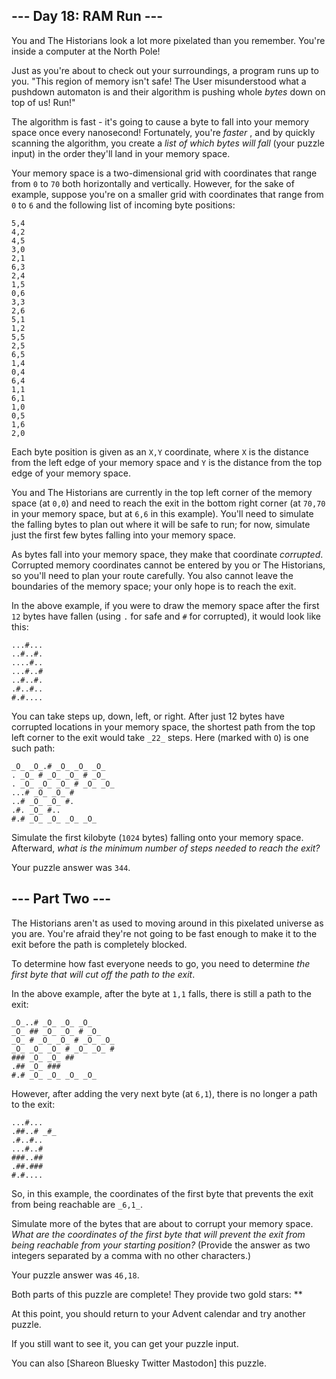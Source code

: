## \--- Day 18: RAM Run ---

You and The Historians look a lot more pixelated than you remember. You're
inside a computer at the North Pole!

Just as you're about to check out your surroundings, a program runs up to you.
"This region of memory isn't safe! The User misunderstood what a pushdown
automaton is and their algorithm is pushing whole _bytes_ down on top of us!
Run!"

The algorithm is fast - it's going to cause a byte to fall into your memory
space once every nanosecond! Fortunately, you're _faster_ , and by quickly
scanning the algorithm, you create a _list of which bytes will fall_ (your
puzzle input) in the order they'll land in your memory space.

Your memory space is a two-dimensional grid with coordinates that range from
`0` to `70` both horizontally and vertically. However, for the sake of
example, suppose you're on a smaller grid with coordinates that range from `0`
to `6` and the following list of incoming byte positions:

    
    
    5,4
    4,2
    4,5
    3,0
    2,1
    6,3
    2,4
    1,5
    0,6
    3,3
    2,6
    5,1
    1,2
    5,5
    2,5
    6,5
    1,4
    0,4
    6,4
    1,1
    6,1
    1,0
    0,5
    1,6
    2,0
    

Each byte position is given as an `X,Y` coordinate, where `X` is the distance
from the left edge of your memory space and `Y` is the distance from the top
edge of your memory space.

You and The Historians are currently in the top left corner of the memory
space (at `0,0`) and need to reach the exit in the bottom right corner (at
`70,70` in your memory space, but at `6,6` in this example). You'll need to
simulate the falling bytes to plan out where it will be safe to run; for now,
simulate just the first few bytes falling into your memory space.

As bytes fall into your memory space, they make that coordinate _corrupted_.
Corrupted memory coordinates cannot be entered by you or The Historians, so
you'll need to plan your route carefully. You also cannot leave the boundaries
of the memory space; your only hope is to reach the exit.

In the above example, if you were to draw the memory space after the first
`12` bytes have fallen (using `.` for safe and `#` for corrupted), it would
look like this:

    
    
    ...#...
    ..#..#.
    ....#..
    ...#..#
    ..#..#.
    .#..#..
    #.#....
    

You can take steps up, down, left, or right. After just 12 bytes have
corrupted locations in your memory space, the shortest path from the top left
corner to the exit would take `_22_` steps. Here (marked with `O`) is one such
path:

    
    
    _O_ _O_.# _O_ _O_ _O_
    . _O_ # _O_ _O_ # _O_
    . _O_ _O_ _O_ # _O_ _O_
    ...# _O_ _O_ #
    ..# _O_ _O_ #.
    .#. _O_ #..
    #.# _O_ _O_ _O_ _O_
    

Simulate the first kilobyte (`1024` bytes) falling onto your memory space.
Afterward, _what is the minimum number of steps needed to reach the exit?_

Your puzzle answer was `344`.

## \--- Part Two ---

The Historians aren't as used to moving around in this pixelated universe as
you are. You're afraid they're not going to be fast enough to make it to the
exit before the path is completely blocked.

To determine how fast everyone needs to go, you need to determine _the first
byte that will cut off the path to the exit_.

In the above example, after the byte at `1,1` falls, there is still a path to
the exit:

    
    
    _O_..# _O_ _O_ _O_
    _O_ ## _O_ _O_ # _O_
    _O_ # _O_ _O_ # _O_ _O_
    _O_ _O_ _O_ # _O_ _O_ #
    ### _O_ _O_ ##
    .## _O_ ###
    #.# _O_ _O_ _O_ _O_
    

However, after adding the very next byte (at `6,1`), there is no longer a path
to the exit:

    
    
    ...#...
    .##..# _#_
    .#..#..
    ...#..#
    ###..##
    .##.###
    #.#....
    

So, in this example, the coordinates of the first byte that prevents the exit
from being reachable are `_6,1_`.

Simulate more of the bytes that are about to corrupt your memory space. _What
are the coordinates of the first byte that will prevent the exit from being
reachable from your starting position?_ (Provide the answer as two integers
separated by a comma with no other characters.)

Your puzzle answer was `46,18`.

Both parts of this puzzle are complete! They provide two gold stars: **

At this point, you should return to your Advent calendar and try another
puzzle.

If you still want to see it, you can get your puzzle input.

You can also [Shareon Bluesky Twitter Mastodon] this puzzle.

